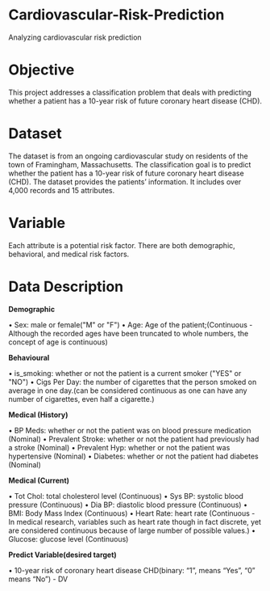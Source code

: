 # Cardiovascular-Risk-Prediction
Analyzing cardiovascular risk prediction
# Objective
This project addresses a classification problem that deals with predicting whether a patient has a 10-year risk of future coronary heart disease (CHD).
# Dataset
The dataset is from an ongoing cardiovascular study on residents of the town of Framingham, Massachusetts. The classification goal is to predict whether the patient has a 10-year risk of future coronary heart disease (CHD). The dataset provides the patients’ information. It includes over 4,000 records and 15 attributes.
# Variable
Each attribute is a potential risk factor. There are both demographic, behavioral, and medical risk factors.
# Data Description
**Demographic**

• Sex: male or female("M" or "F") • Age: Age of the patient;(Continuous - Although the recorded ages have been truncated to whole numbers, the concept of age is continuous)

**Behavioural**

• is_smoking: whether or not the patient is a current smoker ("YES" or "NO") • Cigs Per Day: the number of cigarettes that the person smoked on average in one day.(can be considered continuous as one can have any number of cigarettes, even half a cigarette.)

**Medical (History)**

• BP Meds: whether or not the patient was on blood pressure medication (Nominal) • Prevalent Stroke: whether or not the patient had previously had a stroke (Nominal) • Prevalent Hyp: whether or not the patient was hypertensive (Nominal) • Diabetes: whether or not the patient had diabetes (Nominal)

**Medical (Current)**

• Tot Chol: total cholesterol level (Continuous) • Sys BP: systolic blood pressure (Continuous) • Dia BP: diastolic blood pressure (Continuous) • BMI: Body Mass Index (Continuous) • Heart Rate: heart rate (Continuous - In medical research, variables such as heart rate though in fact discrete, yet are considered continuous because of large number of possible values.) • Glucose: glucose level (Continuous)

**Predict Variable(desired target)**

• 10-year risk of coronary heart disease CHD(binary: “1”, means “Yes”, “0” means “No”) - DV


